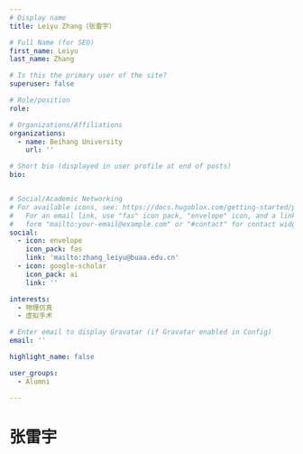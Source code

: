 ```yaml
---
# Display name
title: Leiyu Zhang（张雷宇）

# Full Name (for SEO)
first_name: Leiyu
last_name: Zhang

# Is this the primary user of the site?
superuser: false

# Role/position
role: 

# Organizations/Affiliations
organizations:
  - name: Beihang University
    url: ''

# Short bio (displayed in user profile at end of posts)
bio: 


# Social/Academic Networking
# For available icons, see: https://docs.hugoblox.com/getting-started/page-builder/#icons
#   For an email link, use "fas" icon pack, "envelope" icon, and a link in the
#   form "mailto:your-email@example.com" or "#contact" for contact widget.
social: 
  - icon: envelope
    icon_pack: fas
    link: 'mailto:zhang_leiyu@buaa.edu.cn'
  - icon: google-scholar
    icon_pack: ai
    link: ''

interests:
  - 物理仿真
  - 虚拟手术

# Enter email to display Gravatar (if Gravatar enabled in Config)
email: ''

highlight_name: false

user_groups: 
  - Alumni

---
```


# 张雷宇

